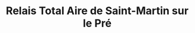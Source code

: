 ---
title: "Relais Total Aire de Saint-Martin sur le Pré"
url: /saint-martin-sur-le-pre/relais-total-aire-de-saint-martin-sur-le-pre/
shop: Lebensmittel
---